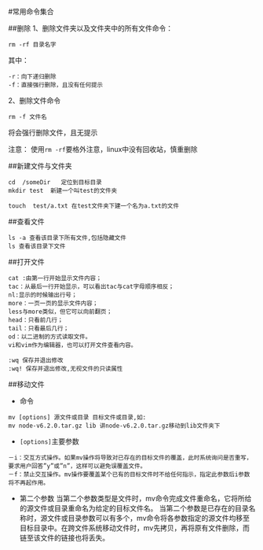 #常用命令集合


##删除
1、删除文件夹以及文件夹中的所有文件命令：
```
rm -rf 目录名字
```
其中：
```
-r：向下递归删除
-f：直接强行删除，且没有任何提示
``` 
2、删除文件命令
```
rm -f 文件名
```
将会强行删除文件，且无提示
 
注意：
使用`rm -rf`要格外注意，linux中没有回收站，慎重删除

##新建文件与文件夹
```
cd  /someDir   定位到目标目录
mkdir test  新建一个叫test的文件夹
```
```
touch  test/a.txt 在test文件夹下建一个名为a.txt的文件
```

##查看文件
```
ls -a 查看该目录下所有文件,包括隐藏文件
ls 查看该目录下文件
```

##打开文件
```
cat :由第一行开始显示文件内容；
tac：从最后一行开始显示，可以看出tac与cat字母顺序相反；
nl:显示的时候输出行号；
more：一页一页的显示文件内容；
less与more类似，但它可以向前翻页；
head：只看前几行；
tail：只看最后几行；
od：以二进制的方式读取文件。
vi和vim作为编辑器，也可以打开文件查看内容。
```
```
:wq 保存并退出修改
:wq! 保存并退出修改,无视文件的只读属性
```
##移动文件
- 命令
```
mv [options] 源文件或目录 目标文件或目录,如:
mv node-v6.2.0.tar.gz lib 讲node-v6.2.0.tar.gz移动到lib文件夹下
```

- `[options]`主要参数
```
－i：交互方式操作。如果mv操作将导致对已存在的目标文件的覆盖，此时系统询问是否重写，要求用户回答”y”或”n”，这样可以避免误覆盖文件。
－f：禁止交互操作。mv操作要覆盖某个已有的目标文件时不给任何指示，指定此参数后i参数将不再起作用。
```
- 第二个参数
当第二个参数类型是文件时，mv命令完成文件重命名，它将所给的源文件或目录重命名为给定的目标文件名。
当第二个参数是已存在的目录名称时，源文件或目录参数可以有多个，mv命令将各参数指定的源文件均移至目标目录中。在跨文件系统移动文件时，mv先拷贝，再将原有文件删除，而链至该文件的链接也将丢失。